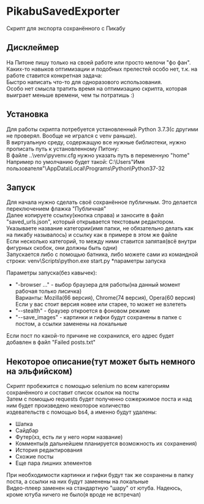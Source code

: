 # PikabuSavedExporter
Скрипт для экспорта сохранённого с Пикабу

## Дисклеймер

На Питоне пишу только на своей работе или просто мелочи "фо фан".  
Каких-то навыков оптимизации и подобных прелестей особо нет, т.к. на работе ставится конкретная задача:  
Быстро написать что-то для одноразового использования.  
Особо нет смысла тратить время на оптимизацию скрипта, которая выиграет меньше времени, чем ты потратишь :)

## Установка

Для работы скрипта потребуется установленный Python 3.7.3(с другими не проверял. Вообще не игрался с venv раньше).  
В виртуальную среду, содержащую все нужные библиотеки, нужно прописать путь к установленному Питону:  
В файле ..\venv\pyvenv.cfg нужно указать путь в переменную "home"  
Например по умолчанию будет такой: C:\Users\"Имя пользователя"\AppData\Local\Programs\Python\Python37-32  

## Запуск

Для начала нужно сделать своё сохранённое публичным. Это делается переключением флажка "Публичная"  
Далее копируете ссылку(кнопка справа) и заносите в файл "saved_urls.json", который открывается текстовым редактором.  
Указываете название категории(имя папки, не обязательно делать как на пикабу называлось) и ссылку как в примере в этом же файле  
Если несколько категорий, то между ними ставится запятая(всё внутри фигурных скобок, они должны быть одни)  
Запускается либо с помощью батника, либо можете сами из командной строки:
	venv\Scripts\python.exe start.py \*параметры запуска 
	
Параметры запуска(без кавычек):
* "-browser ..." - выбор браузера для работы(на данный момент рабочая только лисичка)  
			Варианты: Mozilla(66 версия), Chrome(74 версия), Opera(60 версия)  
			Если у вас стоит версия новее или старее, то может не взлететь  
* "--stealth" - браузер откроется в фоновом режиме
* "--save_images" - картинки и гифки будут сохранены в папке с постом, а ссылки заменены на локальные

Если пост по какой-то причине не сохранился, его адрес будет добавлен в файл "Failed posts.txt"

## Некоторое описание(тут может быть немного на эльфийском)

Скрипт пробежится с помощью selenium по всем категориям сохранённого и составит список ссылок на посты  
Затем с помощью requests будет полученно сожержимое поста и над ним будет произведено некоторое количество  
издевательств с помощью bs4, а именно будут удалены:
* Шапка
* Сайдбар
* Футер(хз, есть ли у него норм название)
* Комменты(в дальнейшем планируется возможность их сохранения)
* История редактирования
* Схожие посты
* Еще пара лишних элементов  

При необходимости картинки и гифки будут так же сохранены в папку поста, а ссылки на них будут заменены на локальные  
Видео-плеер заменен на стандартную "шару" от ютуба. Надеюсь, кроме ютуба ничего не было(я вроде не встречал)
